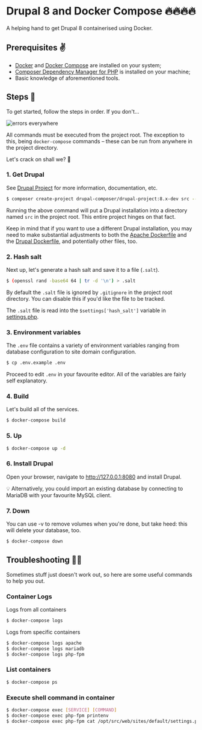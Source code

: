 # Drupal 8 and Docker Compose :fire::fire::fire::fire:
A helping hand to get Drupal 8 containerised using Docker.

## Prerequisites :v:
- [Docker](https://docs.docker.com/install/) and [Docker Compose](https://docs.docker.com/compose/install/) are installed on your system;
- [Composer Dependency Manager for PHP](https://getcomposer.org) is installed on your machine;
- Basic knowledge of aforementioned tools.

## Steps :feet:
To get started, follow the steps in order. If you don't...

![errors everywhere](https://www.craghoppers.com/community/wp-content/uploads/2016/02/errors-everywhere-meme.png)

All commands must be executed from the project root. The exception to this, being `docker-compose` commands – these can be run from anywhere in the project directory.

Let's crack on shall we? :rocket:

### 1. Get Drupal
See [Drupal Project](https://github.com/drupal-composer/drupal-project) for more information, documentation, etc.

```bash
$ composer create-project drupal-composer/drupal-project:8.x-dev src --no-interaction
```
Running the above command will put a Drupal installation into a directory named `src` in the project root. This entire project hinges on that fact.

Keep in mind that if you want to use a different Drupal installation, you may need to make substantial adjustments to both the [Apache Dockerfile](/apache/Dockerfile) and the [Drupal Dockerfile](/drupal/Dockerfile), and potentially other files, too.

### 2. Hash salt
Next up, let's generate a hash salt and save it to a file (`.salt`).

```bash
$ (openssl rand -base64 64 | tr -d '\n') > .salt
```

By default the `.salt` file is ignored by `.gitignore` in the project root directory. You can disable this if you'd like the file to be tracked.

The `.salt` file is read into the `$settings['hash_salt']` variable in [settings.php](/drupal/settings.php#L104).

### 3. Environment variables
The `.env` file contains a variety of environment variables ranging from database configuration to site domain configuration.

```bash
$ cp .env.example .env
```

Proceed to edit `.env` in your favourite editor. All of the variables are fairly self explanatory.

### 4. Build
Let's build all of the services.

```bash
$ docker-compose build
```

### 5. Up
```bash
$ docker-compose up -d
```

### 6. Install Drupal
Open your browser, navigate to http://127.0.0.1:8080 and install Drupal.

:bulb: Alternatively, you could import an existing database by connecting to MariaDB with your favourite MySQL client.

### 7. Down
You can use -v to remove volumes when you're done, but take heed: this will delete your database, too.

```bash
$ docker-compose down
```

## Troubleshooting :japanese_ogre::gun:
Sometimes stuff just doesn't work out, so here are some useful commands to help you out.

### Container Logs
Logs from all containers
```bash
$ docker-compose logs
```
Logs from specific containers
```bash
$ docker-compose logs apache
$ docker-compose logs mariadb
$ docker-compose logs php-fpm
```

### List containers
```bash
$ docker-compose ps
```

### Execute shell command in container
```bash
$ docker-compose exec [SERVICE] [COMMAND]
$ docker-compose exec php-fpm printenv
$ docker-compose exec php-fpm cat /opt/src/web/sites/default/settings.php
```
